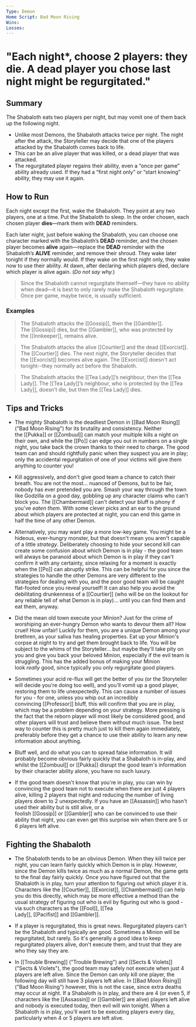 ```yaml
---
Type: Demon
Home Script: Bad Moon Rising
Wins: 
Losses:
---
```

# "Each night*, choose 2 players: they die. A dead player you chose last night might be regurgitated."

## Summary
The Shabaloth eats two players per night, but may vomit one of them back up the following night.

- Unlike most Demons, the Shabaloth attacks twice per night. The night after the attack, the Storyteller may decide that one of the players attacked by the Shabaloth comes back to life.
- This can be an alive player that was killed, or a dead player that was attacked.
- The regurgitated player regains their ability, even a “once per game” ability already used. If they had a “first night only” or “start knowing” ability, they may use it again.
## How to Run
Each night except the first, wake the Shabaloth. They point at any two players, one at a time. Put the Shabaloth to sleep. In the order chosen, each chosen player **dies**—mark them with **DEAD** reminders.

Each later night, just before waking the Shabaloth, you can choose one character marked with the Shabaloth’s **DEAD** reminder, and the chosen player becomes **alive** again—replace the **DEAD** reminder with the Shabaloth’s **ALIVE** reminder, and remove their shroud. They wake later tonight if they normally would. If they wake on the first night only, they wake now to use their ability. At dawn, after declaring which players died, declare which player is alive again. (_Do not say why._)

>Since the Shabaloth cannot regurgitate themself—they have no ability when dead—it is best to only rarely make the Shabaloth regurgitate. Once per game, maybe twice, is usually sufficient.
### Examples
>The Shabaloth attacks the [[Gossip]], then the [[Gambler]]. The [[Gossip]] dies, but the [[Gambler]], who was protected by the [[Innkeeper]], remains alive.

>The Shabaloth attacks the alive [[Courtier]] and the dead [[Exorcist]]. The [[Courtier]] dies. The next night, the Storyteller decides that the [[Exorcist]] becomes alive again. The [[Exorcist]] doesn't act tonight--they normally act before the Shabaloth.

>The Shabaloth attacks the [[Tea Lady]]’s neighbour, then the [[Tea Lady]]. The [[Tea Lady]]’s neighbour, who is protected by the [[Tea Lady]], doesn’t die, but then the [[Tea Lady]] dies.
## Tips and Tricks
- The mighty Shabaloth is the deadliest Demon in [[Bad Moon Rising]] ("Bad Moon Rising") for its brutality and consistency. Neither the [[Pukka]] or [[Zombuul]] can match your multiple kills a night on their own, and while the [[Po]] can edge you out in numbers on a single night, you take back the crown thanks to their need to charge. The good team can and should rightfully panic when they suspect you are in play; only the accidental regurgitation of one of your victims will give them anything to counter you!

- Kill aggressively, and don't give good team a chance to catch their breath. You are not the most... nuanced of Demons, but to be fair, nobody has ever pretended you are. Smash your way through the town like Godzilla on a good day, gobbling up any character claims who can't block you. The [[Chambermaid]] can't detect your bluff is phony if you've _eaten them_. With some clever picks and an ear to the ground about which players are protected at night, you can end this game in half the time of any other Demon.

- Alternatively, you may want play a more low-key game. You might be a hideous, ever-hungry monster, but that doesn't mean you aren't capable of a little _strategy_. Deliberately choosing to hide your second kill can create some confusion about which Demon is in play - the good team will always be paranoid about which Demon is in play if they can't confirm it with any certainty, since relaxing for a moment is exactly when the [[Po]] can abruptly strike. This can be helpful for you since the strategies to handle the other Demons are very different to the strategies for dealing with you, and the poor good team will be caught flat-footed once you reveal yourself! It can also help you avoid the debilitating drunkenness of a [[Courtier]] (who will be on the lookout for any reliable tell of what Demon is in play)... until you can find them and eat them, anyway.

- Did the mean old town execute your Minion? Just for the crime of worshiping an ever-hungry Demon who wants to devour them all? How cruel! How unfair! Luckily for them, you are a unique Demon among your brethren, as your saliva has healing properties. Eat up your Minion's corpse at night to try and get them brought back to life. You will be subject to the whims of the Storyteller... but maybe they'll take pity on you and give you back your beloved Minion, especially if the evil team is struggling. This has the added bonus of making your Minion look _really_ good, since typically you only regurgitate good players.

- Sometimes your acid re-flux will get the better of you (or the Storyteller will decide you're doing too well), and you'll vomit up a good player, restoring them to life unexpectedly. This can cause a number of issues for you - for one, unless you whip out an incredibly convincing [[Professor]] bluff, this will confirm that you are in play, which may be a problem depending on your strategy. More pressing is the fact that the reborn player will most likely be considered good, and other players will trust and believe them without much issue. The best way to counter this is pretty much just to kill them again immediately, preferably before they get a chance to use their ability to learn any new information about anything.

- Bluff well, and do what you can to spread false information. It will probably become obvious fairly quickly that a Shabaloth is in-play, and whilst the [[Zombuul]] or [[Pukka]] disrupt the good team's information by their character ability alone, you have no such luxury.

- If the good team doesn't know that you're in play, you can win by convincing the good team not to execute when there are just 4 players alive, killing 2 players that night and reducing the number of living players down to 2 unexpectedly. If you have an [[Assassin]] who hasn't used their ability but is still alive, or a foolish [[Gossip]] or [[Gambler]] who can be convinced to use their ability that night, you can even get this surprise win when there are 5 or 6 players left alive.
## Fighting the Shabaloth
- The Shabaloth tends to be an obvious Demon. When they kill twice per night, you can learn fairly quickly which Demon is in play. However, since the Demon kills twice as much as a normal Demon, the game gets to the final day fairly quickly. Once you have figured out that the Shabaloth is in play, turn your attention to figuring out which player it is. Characters like the [[Courtier]], [[Exorcist]], [[Chambermaid]] can help you do this directly, which may be more effective a method than the usual strategy of figuring out who is evil by figuring out who is good - via such characters as the [[Fool]], [[Tea Lady]], [[Pacifist]] and [[Gambler]].

- If a player is regurgitated, this is great news. Regurgitated players can't be the Shabaloth and typically are good. Sometimes a Minion will be regurgitated, but rarely. So it's generally a good idea to keep regurgitated players alive, don't execute them, and trust that they are who they say they are.

- In [[Trouble Brewing]] ("Trouble Brewing") and [[Sects & Violets]] ("Sects & Violets"), the good team may safely not execute when just 4 players are left alive. Since the Demon can only kill one player, the following day will still have 3 players left alive. In [[Bad Moon Rising]] ("Bad Moon Rising") however, this is not the case, since extra deaths may occur at night. If a Shabaloth is in play, and there are 4 (or even 5, if characters like the [[Assassin]] or [[Gambler]] are alive) players left alive and nobody is executed today, then evil will win tonight. When a Shabaloth is in play, you'll want to be executing players every day, particularly when 4 or 5 players are left alive.